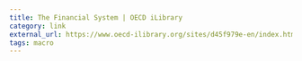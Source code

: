 ```yaml
---
title: The Financial System | OECD iLibrary
category: link
external_url: https://www.oecd-ilibrary.org/sites/d45f979e-en/index.html?itemId=/content/publication/d45f979e-en&_csp_=0b74360035d0b091db63cf4e887ae6fa&itemIGO=oecd&itemContentType=book
tags: macro
---
```

